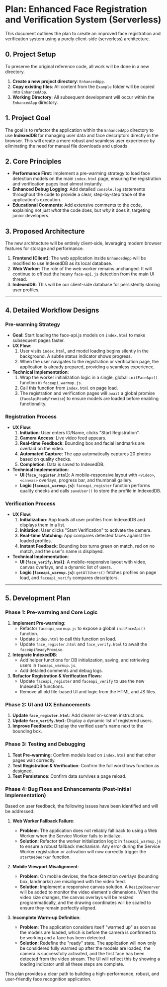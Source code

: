 # Plan: Enhanced Face Registration and Verification System (Serverless)

This document outlines the plan to create an improved face registration and verification system using a purely client-side (serverless) architecture.

## 0. Project Setup

To preserve the original reference code, all work will be done in a new directory.

1.  **Create a new project directory**: `EnhancedApp`.
2.  **Copy existing files**: All content from the `Example` folder will be copied into `EnhancedApp`.
3.  **Working Directory**: All subsequent development will occur within the `EnhancedApp` directory.

## 1. Project Goal

The goal is to refactor the application within the `EnhancedApp` directory to use **IndexedDB** for managing user data and face descriptors directly in the browser. This will create a more robust and seamless user experience by eliminating the need for manual file downloads and uploads.

## 2. Core Principles

*   **Performance First**: Implement a pre-warming strategy to load face detection models on the main `index.html` page, ensuring the registration and verification pages load almost instantly.
*   **Enhanced Debug Logging**: Add detailed `console.log` statements throughout the code to provide a clear, step-by-step trace of the application's execution.
*   **Educational Comments**: Add extensive comments to the code, explaining not just *what* the code does, but *why* it does it, targeting junior developers.

## 3. Proposed Architecture

The new architecture will be entirely client-side, leveraging modern browser features for storage and performance.

1.  **Frontend (Client)**: The web application inside `EnhancedApp` will be modified to use IndexedDB as its local database.
2.  **Web Worker**: The role of the web worker remains unchanged. It will continue to offload the heavy `face-api.js` detection from the main UI thread.
3.  **IndexedDB**: This will be our client-side database for persistently storing user profiles.

---

## 4. Detailed Workflow Designs

### **Pre-warming Strategy**

*   **Goal**: Start loading the face-api.js models on `index.html` to make subsequent pages faster.
*   **UX Flow**:
    1.  User visits `index.html`, and model loading begins silently in the background. A subtle status indicator shows progress.
    2.  When the user navigates to the registration or verification page, the application is already prepared, providing a seamless experience.
*   **Technical Implementation**:
    1.  Wrap the worker initialization logic in a single, global `initFaceApi()` function in `faceapi_warmup.js`.
    2.  Call this function from `index.html` on page load.
    3.  The registration and verification pages will `await` a global promise (`faceApiReadyPromise`) to ensure models are loaded before enabling functionality.

### **Registration Process**

*   **UX Flow**:
    1.  **Initiation**: User enters ID/Name, clicks "Start Registration".
    2.  **Camera Access**: Live video feed appears.
    3.  **Real-time Feedback**: Bounding box and facial landmarks are overlaid on the video.
    4.  **Automated Capture**: The app automatically captures 20 photos based on quality checks.
    5.  **Completion**: Data is saved to IndexedDB.
*   **Technical Implementation**:
    *   **UI (`face_register.html`)**: A mobile-responsive layout with `<video>`, `<canvas>` overlays, progress bar, and thumbnail gallery.
    *   **Logic (`faceapi_warmup.js`)**: `faceapi_register` function performs quality checks and calls `saveUser()` to store the profile in IndexedDB.

### **Verification Process**

*   **UX Flow**:
    1.  **Initialization**: App loads all user profiles from IndexedDB and displays them in a list.
    2.  **Initiation**: User clicks "Start Verification" to activate the camera.
    3.  **Real-time Matching**: App compares detected faces against the loaded profiles.
    4.  **Instant Feedback**: Bounding box turns green on match, red on no match, and the user's name is displayed.
*   **Technical Implementation**:
    *   **UI (`face_verify.html`)**: A mobile-responsive layout with video, canvas overlays, and a dynamic list of users.
    *   **Logic (`faceapi_warmup.js`)**: `getAllUsers()` fetches profiles on page load, and `faceapi_verify` compares descriptors.

---

## 5. Development Plan

### Phase 1: Pre-warming and Core Logic

1.  **Implement Pre-warming**:
    *   Refactor `faceapi_warmup.js` to expose a global `initFaceApi()` function.
    *   Update `index.html` to call this function on load.
    *   Update `face_register.html` and `face_verify.html` to await the `faceApiReadyPromise`.
2.  **Integrate IndexedDB**:
    *   Add helper functions for DB initialization, saving, and retrieving users in `faceapi_warmup.js`.
    *   Add detailed comments and debug logs.
3.  **Refactor Registration & Verification Flows**:
    *   Update `faceapi_register` and `faceapi_verify` to use the new IndexedDB functions.
    *   Remove all old file-based UI and logic from the HTML and JS files.

### Phase 2: UI and UX Enhancements

1.  **Update `face_register.html`**: Add clearer on-screen instructions.
2.  **Update `face_verify.html`**: Display a dynamic list of registered users.
3.  **Improve Feedback**: Display the verified user's name next to the bounding box.

### Phase 3: Testing and Debugging

1.  **Test Pre-warming**: Confirm models load on `index.html` and that other pages wait correctly.
2.  **Test Registration & Verification**: Confirm the full workflows function as designed.
3.  **Test Persistence**: Confirm data survives a page reload.

### Phase 4: Bug Fixes and Enhancements (Post-Initial Implementation)

Based on user feedback, the following issues have been identified and will be addressed:

1.  **Web Worker Fallback Failure**:
    *   **Problem**: The application does not reliably fall back to using a Web Worker when the Service Worker fails to initialize.
    *   **Solution**: Refactor the worker initialization logic in `faceapi_warmup.js` to ensure a robust fallback mechanism. Any error during the Service Worker registration or activation will now correctly trigger the `startWebWorker` function.

2.  **Mobile Viewport Misalignment**:
    *   **Problem**: On mobile devices, the face detection overlays (bounding box, landmarks) are misaligned with the video feed.
    *   **Solution**: Implement a responsive canvas solution. A `ResizeObserver` will be added to monitor the video element's dimensions. When the video size changes, the canvas overlays will be resized programmatically, and the drawing coordinates will be scaled to ensure they remain perfectly aligned.

3.  **Incomplete Warm-up Definition**:
    *   **Problem**: The application considers itself "warmed up" as soon as the models are loaded, which is before the camera is confirmed to be working and a face has been detected.
    *   **Solution**: Redefine the "ready" state. The application will now only be considered fully warmed up after the models are loaded, the camera is successfully activated, and the first face has been detected from the video stream. The UI will reflect this by showing a loading indicator until all these steps are complete.

This plan provides a clear path to building a high-performance, robust, and user-friendly face recognition application.
